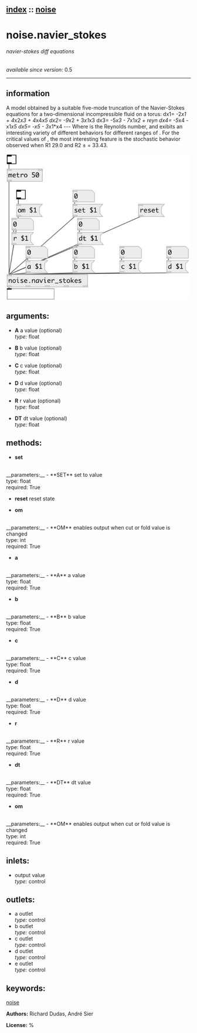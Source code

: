 [index](index.html) :: [noise](category_noise.html)
---

# noise.navier_stokes

###### navier-stokes diff equations

*available since version:* 0.5

---


## information
A model obtained by a suitable five-mode truncation of the Navier-Stokes equations for a two-dimensional incompressible fluid on a torus: dx1= -2*x1 + 4*x2*x3 + 4*x4*x5 dx2= -9*x2 + 3*x1*x3 dx3= -5*x3 - 7*x1*x2 + reyn dx4= -5*x4 - x1*x5 dx5= -x5 - 3*x1*x4 --- Where is the Reynolds number, and exibits an interesting variety of different behaviors for different ranges of . For the critical values of , the most interesting feature is the stochastic behavior observed when R1 29.0 and R2 ± = 33.43.


[![example](../examples/img/noise.navier_stokes.jpg)](../examples/pd/noise.navier_stokes.pd)



## arguments:

* **A**
a value (optional)<br>
_type:_ float<br>

* **B**
b value (optional)<br>
_type:_ float<br>

* **C**
c value (optional)<br>
_type:_ float<br>

* **D**
d value (optional)<br>
_type:_ float<br>

* **R**
r value (optional)<br>
_type:_ float<br>

* **DT**
dt value (optional)<br>
_type:_ float<br>



## methods:

* **set**
<br>
  __parameters:__
  - **SET** set to value<br>
    type: float <br>
    required: True <br>

* **reset**
reset state<br>

* **om**
<br>
  __parameters:__
  - **OM** enables output when cut or fold value is changed<br>
    type: int <br>
    required: True <br>

* **a**
<br>
  __parameters:__
  - **A** a value<br>
    type: float <br>
    required: True <br>

* **b**
<br>
  __parameters:__
  - **B** b value<br>
    type: float <br>
    required: True <br>

* **c**
<br>
  __parameters:__
  - **C** c value<br>
    type: float <br>
    required: True <br>

* **d**
<br>
  __parameters:__
  - **D** d value<br>
    type: float <br>
    required: True <br>

* **r**
<br>
  __parameters:__
  - **R** r value<br>
    type: float <br>
    required: True <br>

* **dt**
<br>
  __parameters:__
  - **DT** dt value<br>
    type: float <br>
    required: True <br>

* **om**
<br>
  __parameters:__
  - **OM** enables output when cut or fold value is changed<br>
    type: int <br>
    required: True <br>






## inlets:

* output value<br>
_type:_ control



## outlets:

* a outlet<br>
_type:_ control
* b outlet<br>
_type:_ control
* c outlet<br>
_type:_ control
* d outlet<br>
_type:_ control
* e outlet<br>
_type:_ control



## keywords:

[noise](keywords/noise.html)






**Authors:** Richard Dudas, André Sier




**License:** %





